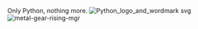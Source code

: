 Only Python, nothing more.
![Python_logo_and_wordmark svg](https://user-images.githubusercontent.com/112687355/204052982-2f9ce130-b803-4f5d-94d3-0b8018436496.png)
![metal-gear-rising-mgr](https://user-images.githubusercontent.com/112687355/204052632-984bf918-057e-4563-861b-0da0e86ca21f.gif) 
